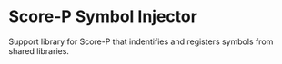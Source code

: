 # Score-P Symbol Injector
Support library for Score-P that indentifies and registers symbols from shared libraries.
